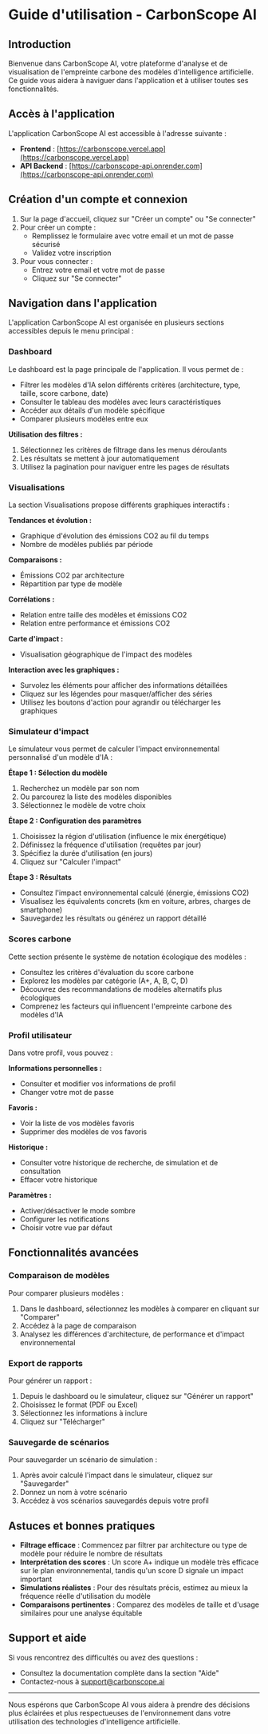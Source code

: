 # Guide d'utilisation - CarbonScope AI

## Introduction

Bienvenue dans CarbonScope AI, votre plateforme d'analyse et de visualisation de l'empreinte carbone des modèles d'intelligence artificielle. Ce guide vous aidera à naviguer dans l'application et à utiliser toutes ses fonctionnalités.

## Accès à l'application

L'application CarbonScope AI est accessible à l'adresse suivante :
- **Frontend** : [https://carbonscope.vercel.app](https://carbonscope.vercel.app)
- **API Backend** : [https://carbonscope-api.onrender.com](https://carbonscope-api.onrender.com)

## Création d'un compte et connexion

1. Sur la page d'accueil, cliquez sur "Créer un compte" ou "Se connecter"
2. Pour créer un compte :
   - Remplissez le formulaire avec votre email et un mot de passe sécurisé
   - Validez votre inscription
3. Pour vous connecter :
   - Entrez votre email et votre mot de passe
   - Cliquez sur "Se connecter"

## Navigation dans l'application

L'application CarbonScope AI est organisée en plusieurs sections accessibles depuis le menu principal :

### Dashboard

Le dashboard est la page principale de l'application. Il vous permet de :
- Filtrer les modèles d'IA selon différents critères (architecture, type, taille, score carbone, date)
- Consulter le tableau des modèles avec leurs caractéristiques
- Accéder aux détails d'un modèle spécifique
- Comparer plusieurs modèles entre eux

**Utilisation des filtres :**
1. Sélectionnez les critères de filtrage dans les menus déroulants
2. Les résultats se mettent à jour automatiquement
3. Utilisez la pagination pour naviguer entre les pages de résultats

### Visualisations

La section Visualisations propose différents graphiques interactifs :

**Tendances et évolution :**
- Graphique d'évolution des émissions CO2 au fil du temps
- Nombre de modèles publiés par période

**Comparaisons :**
- Émissions CO2 par architecture
- Répartition par type de modèle

**Corrélations :**
- Relation entre taille des modèles et émissions CO2
- Relation entre performance et émissions CO2

**Carte d'impact :**
- Visualisation géographique de l'impact des modèles

**Interaction avec les graphiques :**
- Survolez les éléments pour afficher des informations détaillées
- Cliquez sur les légendes pour masquer/afficher des séries
- Utilisez les boutons d'action pour agrandir ou télécharger les graphiques

### Simulateur d'impact

Le simulateur vous permet de calculer l'impact environnemental personnalisé d'un modèle d'IA :

**Étape 1 : Sélection du modèle**
1. Recherchez un modèle par son nom
2. Ou parcourez la liste des modèles disponibles
3. Sélectionnez le modèle de votre choix

**Étape 2 : Configuration des paramètres**
1. Choisissez la région d'utilisation (influence le mix énergétique)
2. Définissez la fréquence d'utilisation (requêtes par jour)
3. Spécifiez la durée d'utilisation (en jours)
4. Cliquez sur "Calculer l'impact"

**Étape 3 : Résultats**
- Consultez l'impact environnemental calculé (énergie, émissions CO2)
- Visualisez les équivalents concrets (km en voiture, arbres, charges de smartphone)
- Sauvegardez les résultats ou générez un rapport détaillé

### Scores carbone

Cette section présente le système de notation écologique des modèles :

- Consultez les critères d'évaluation du score carbone
- Explorez les modèles par catégorie (A+, A, B, C, D)
- Découvrez des recommandations de modèles alternatifs plus écologiques
- Comprenez les facteurs qui influencent l'empreinte carbone des modèles d'IA

### Profil utilisateur

Dans votre profil, vous pouvez :

**Informations personnelles :**
- Consulter et modifier vos informations de profil
- Changer votre mot de passe

**Favoris :**
- Voir la liste de vos modèles favoris
- Supprimer des modèles de vos favoris

**Historique :**
- Consulter votre historique de recherche, de simulation et de consultation
- Effacer votre historique

**Paramètres :**
- Activer/désactiver le mode sombre
- Configurer les notifications
- Choisir votre vue par défaut

## Fonctionnalités avancées

### Comparaison de modèles

Pour comparer plusieurs modèles :
1. Dans le dashboard, sélectionnez les modèles à comparer en cliquant sur "Comparer"
2. Accédez à la page de comparaison
3. Analysez les différences d'architecture, de performance et d'impact environnemental

### Export de rapports

Pour générer un rapport :
1. Depuis le dashboard ou le simulateur, cliquez sur "Générer un rapport"
2. Choisissez le format (PDF ou Excel)
3. Sélectionnez les informations à inclure
4. Cliquez sur "Télécharger"

### Sauvegarde de scénarios

Pour sauvegarder un scénario de simulation :
1. Après avoir calculé l'impact dans le simulateur, cliquez sur "Sauvegarder"
2. Donnez un nom à votre scénario
3. Accédez à vos scénarios sauvegardés depuis votre profil

## Astuces et bonnes pratiques

- **Filtrage efficace** : Commencez par filtrer par architecture ou type de modèle pour réduire le nombre de résultats
- **Interprétation des scores** : Un score A+ indique un modèle très efficace sur le plan environnemental, tandis qu'un score D signale un impact important
- **Simulations réalistes** : Pour des résultats précis, estimez au mieux la fréquence réelle d'utilisation du modèle
- **Comparaisons pertinentes** : Comparez des modèles de taille et d'usage similaires pour une analyse équitable

## Support et aide

Si vous rencontrez des difficultés ou avez des questions :
- Consultez la documentation complète dans la section "Aide"
- Contactez-nous à support@carbonscope.ai

---

Nous espérons que CarbonScope AI vous aidera à prendre des décisions plus éclairées et plus respectueuses de l'environnement dans votre utilisation des technologies d'intelligence artificielle.
